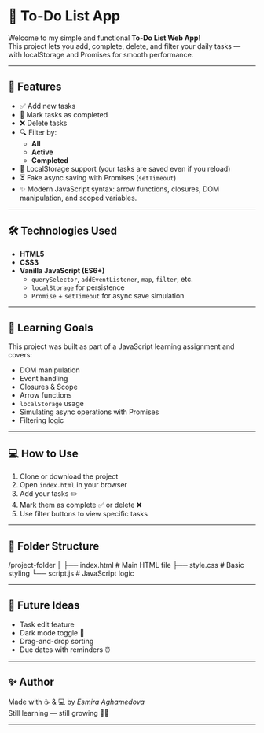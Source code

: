 # 📝 To-Do List App

Welcome to my simple and functional **To-Do List Web App**!  
This project lets you add, complete, delete, and filter your daily tasks — with localStorage and Promises for smooth performance.

---

## 🚀 Features

- ✅ Add new tasks
- 🧹 Mark tasks as completed
- ❌ Delete tasks
- 🔍 Filter by:
  - **All**
  - **Active**
  - **Completed**
- 💾 LocalStorage support (your tasks are saved even if you reload)
- ⏳ Fake async saving with Promises (`setTimeout`)
- ✨ Modern JavaScript syntax: arrow functions, closures, DOM manipulation, and scoped variables.

---

## 🛠️ Technologies Used

- **HTML5**
- **CSS3**
- **Vanilla JavaScript (ES6+)**
  - `querySelector`, `addEventListener`, `map`, `filter`, etc.
  - `localStorage` for persistence
  - `Promise` + `setTimeout` for async save simulation

---

## 🧠 Learning Goals

This project was built as part of a JavaScript learning assignment and covers:

- DOM manipulation  
- Event handling  
- Closures & Scope  
- Arrow functions  
- `localStorage` usage  
- Simulating async operations with Promises  
- Filtering logic

---

## 💻 How to Use

1. Clone or download the project  
2. Open `index.html` in your browser  
3. Add your tasks ✏️  
4. Mark them as complete ✅ or delete ❌  
5. Use filter buttons to view specific tasks  

---

## 📁 Folder Structure

/project-folder
│
├── index.html # Main HTML file
├── style.css # Basic styling
└── script.js # JavaScript logic

---

## 🔮 Future Ideas

- Task edit feature
- Dark mode toggle 🌙
- Drag-and-drop sorting
- Due dates with reminders ⏰

---

## ✨ Author

Made with ☕ & 💻 by *Esmira Aghamedova*  
Still learning — still growing 🐣💪

---
